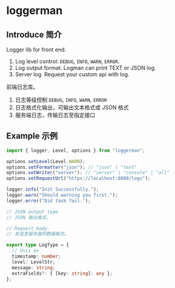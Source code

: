 # loggerman

## Introduce 简介

Logger lib for front end.

1. Log level control: `DEBUG`, `INFO`, `WARN`, `ERROR`.
2. Log output format. Logman can print TEXT or JSON log.
3. Server log. Request your custom api with log.

前端日志库。

1. 日志等级控制 `DEBUG`, `INFO`, `WARN`, `ERROR`
2. 日志格式化输出，可输出文本格式或 JSON 格式
3. 服务端日志，传输日志至指定接口

## Example 示例

```ts
import { logger, Level, options } from "loggerman";

options.setLevel(Level.WARN);
options.setFormatter("json"); // "json" | "text"
options.setWriter("server"); // "server" | "console" | "all"
options.setRequestUrl("https://localhost:8080/logs");

logger.info("Init Successfully.");
logger.warn("Should warning you first.");
logger.error("Did task fail.");
```

```ts
// JSON output type.
// JSON 输出格式。

// Request body.
// 发送至服务器的数据格式。

export type LogType = {
  // Unix ms
  timestamp: number;
  level: LevelStr;
  message: string;
  extraFields?: { [key: string]: any };
};
```
